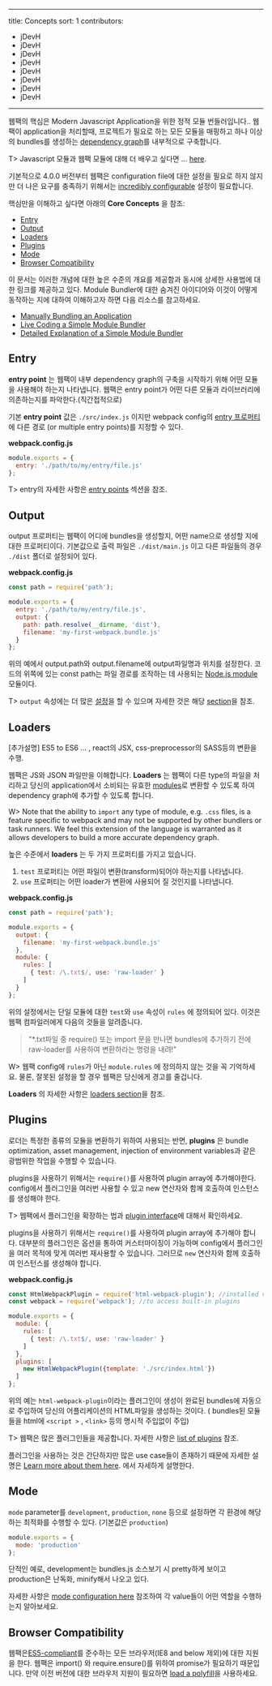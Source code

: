 
---
title: Concepts
sort: 1
contributors:
  - jDevH
  - jDevH
  - jDevH
  - jDevH
  - jDevH
  - jDevH
  - jDevH
  - jDevH
---


웹팩의 핵심은 Modern Javascript Application을 위한 정적 모듈 번들러입니다.. 웹팩이 application을 처리할때, 프로젝트가 필요로 하는 모든 모듈을 매핑하고 하나 이상의 bundles를 생성하는 [dependency graph](https://webpack.js.org/concepts/dependency-graph/)를 내부적으로 구축합니다.

T> Javascript 모듈과 웹팩 모듈에 대해 더 배우고 싶다면 ... [here](/concepts/modules).


기본적으로 4.0.0 버전부터 웹팩은 configuration file에 대한 설정을 필요로 하지 않지만 더 나은 요구를 충족하기 위해서는 [incredibly configurable](/configuration) 설정이 필요합니다.

핵심만을 이해하고  싶다면 아래의 __Core Concepts__ 을 참조:

- [Entry](#entry)
- [Output](#output)
- [Loaders](#loaders)
- [Plugins](#plugins)
- [Mode](#mode)
- [Browser Compatibility](#browser-compatibility)

이 문서는 이러한 개념에 대한 높은 수준의 개요를 제공함과 동시에 상세한 사용법에 대한 링크를 제공하고 있다.
 Module Bundler에 대한 숨겨진 아이디어와 이것이 어떻게 동작하는 지에 대하여 이해하고자 하면 다음 리소스를 참고하세요.

- [Manually Bundling an Application](https://www.youtube.com/watch?v=UNMkLHzofQI)
- [Live Coding a Simple Module Bundler](https://www.youtube.com/watch?v=Gc9-7PBqOC8)
- [Detailed Explanation of a Simple Module Bundler](https://github.com/ronami/minipack)


## Entry

__entry point__ 는 웹팩이 내부 dependency graph의 구축을 시작하기 위해 어떤 모듈을 사용해야 하는지 나타냅니다. 웹팩은 entry point가 어떤 다른 모듈과 라이브러리에 의존하는지를 파악한다.(직간접적으로)

기본 __entry point__ 값은 `./src/index.js` 이지만  webpack config의 [entry 프로퍼티](https://webpack.js.org/configuration/entry-context/#entry)에 다른 경로 (or multiple entry points)를 지정할 수 있다.

__webpack.config.js__

``` js
module.exports = {
  entry: './path/to/my/entry/file.js'
};
```

T> entry의 자세한 사항은 [entry points](/concepts/entry-points) 섹션을 참조.


## Output

output 프로퍼티는 웹팩이 어디에 bundles을 생성할지, 어떤 name으로 생성할 지에 대한 프로퍼티이다. 
기본값으로 출력 파일은 `./dist/main.js` 이고 다른 파일들의 경우 `./dist` 폴더로 설정되어 있다.

__webpack.config.js__

```javascript
const path = require('path');

module.exports = {
  entry: './path/to/my/entry/file.js',
  output: {
    path: path.resolve(__dirname, 'dist'),
    filename: 'my-first-webpack.bundle.js'
  }
};
```

위의 예에서 output.path와 output.filename에 output파일명과 위치를 설정한다. 
코드의 위쪽에 있는 const path는 파일 경로를 조작하는 데 사용되는 [Node.js module](https://nodejs.org/api/modules.html) 모듈이다.

T> `output` 속성에는 더 많은 [설정](https://webpack.js.org/configuration/output/)을 할 수 있으며 자세한 것은 해당 [section](https://webpack.js.org/concepts/output/)을 참조.


## Loaders

[추가설명] ES5 to ES6 ... ,  react의 JSX, css-preprocessor의 SASS등의 변환을 수행.

웹팩은 JS와 JSON 파일만을 이해합니다. __Loaders__ 는 웹팩이 다른 type의 파일을 처리하고 당신의 application에서 소비되는 유효한 [modules](/concepts/modules)로 변환할 수 있도록 하여 dependency graph에 추가할 수 있도록 합니다.

W> Note that the ability to `import` any type of module, e.g. `.css` files, is a feature specific to webpack and may not be supported by other bundlers or task runners. We feel this extension of the language is warranted as it allows developers to build a more accurate dependency graph.

높은 수준에서 __loaders__ 는 두 가지 프로퍼티를 가지고 있습니다.
 1. `test` 프로퍼티는 어떤 파일이 변환(transform)되어야 하는지를 나타냅니다.
 2. `use` 프로퍼티는 어떤 loader가 변환에 사용되어 질 것인지를 나타냅니다.

__webpack.config.js__

```javascript
const path = require('path');

module.exports = {
  output: {
    filename: 'my-first-webpack.bundle.js'
  },
  module: {
    rules: [
      { test: /\.txt$/, use: 'raw-loader' }
    ]
  }
};
```

위의 설정에서는 단일 모듈에 대한 `test`와 `use` 속성이 `rules` 에 정의되어 있다. 이것은 웹팩 컴파일러에게 다음의 것들을 알려줍니다.

> "*.txt파일 중 require() 또는 import 문을 만나면 bundles에 추가하기 전에 raw-loader를 사용하여 변환하라는 명령을 내려!"

W> 웹팩 config에 `rules`가 아닌 `module.rules` 에 정의하지 않는 것을 꼭 기억하세요. 물론, 잘못된 설정을 할 경우 웹팩은 당신에게 경고를 줄겁니다.


__Loaders__ 의 자세한 사항은 [loaders section](/concepts/loaders)을 참조.



## Plugins

로더는 특정한 종류의 모듈을 변환하기 위하여 사용되는 반면, __plugins__ 은 bundle optimization, asset management, injection of environment variables과 같은 광범위한 작업을 수행할 수 있습니다.

plugins을 사용하기 위해서는 `require()`를 사용하여 plugin array에 추가해야한다. config에서 플러그인을 여러번 사용할 수 있고 new 연산자와 함께 호출하여 인스턴스를 생성해야 한다.

T> 웹팩에서 플러그인을 확장하는 법과 [plugin interface](/api/plugins)에 대해서 확인하세요.

plugins을 사용하기 위해서는 `require()`를 사용하여 plugin array에 추가해야 합니다. 대부분의 플러그인은 옵션을 통하여 커스터마이징이 가능하며 config에서 플러그인을 여러 목적에 맞게 여러번 재사용할 수 있습니다. 그러므로 `new` 연산자와 함께 호출하여 인스턴스를 생성해야 합니다.


__webpack.config.js__

```javascript
const HtmlWebpackPlugin = require('html-webpack-plugin'); //installed via npm
const webpack = require('webpack'); //to access built-in plugins

module.exports = {
  module: {
    rules: [
      { test: /\.txt$/, use: 'raw-loader' }
    ]
  },
  plugins: [
    new HtmlWebpackPlugin({template: './src/index.html'})
  ]
};
```
위의 예는 `html-webpack-plugin`이라는 플러그인이 생성이 완료된 bundles에 자동으로 주입하여 당신의 어플리케이션의 HTML파일을 생성하는 것이다. ( bundles된 모듈들을 html에 `<script >` , `<link>` 등의 명시적 주입없이 주입)  

T> 웹팩은 많은 플러그인들을 제공합니다. 자세한 사항은 [list of plugins](/plugins) 참조.

플러그인을 사용하는 것은 간단하지만 많은 use case들이 존재하기 때문에 자세한 설명은 [Learn more about them here](/concepts/plugins). 에서 자세하게 설명한다.



## Mode

`mode` parameter를 `development`, `production`, `none` 등으로 설정하면 각 환경에 해당하는 최적화를 수행할 수 있다. (기본값은 `production`)

```javascript
module.exports = {
  mode: 'production'
};
```

단적인 예로,  development는 bundles.js 소스보기 시 pretty하게 보이고 production은 난독화, minify해서 나오고 있다.

자세한 사항은 [mode configuration here](/concepts/mode) 참조하여 각 value들이 어떤 역할을 수행하는지 알아보세요.


## Browser Compatibility

웹팩은[ES5-compliant](https://kangax.github.io/compat-table/es5/)를 준수하는 모든 브라우저(IE8 and below 제외)에 대한 지원을 한다. 웹팩은 import() 와 require.ensure()를 위하여 promise가 필요하기 때문입니다. 만약 이전 버전에 대한 브라우저 지원이 필요하면 [load a polyfill](/guides/shimming/)을 사용하세요.

